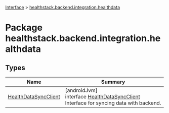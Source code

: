 
[Interface](../../index.html) > [healthstack.backend.integration.healthdata](index.html)



# Package healthstack.backend.integration.healthdata



## Types


| Name | Summary |
|---|---|
| [HealthDataSyncClient](-health-data-sync-client/index.html) | [androidJvm]<br>interface [HealthDataSyncClient](-health-data-sync-client/index.html)<br>Interface for syncing data with backend. |

